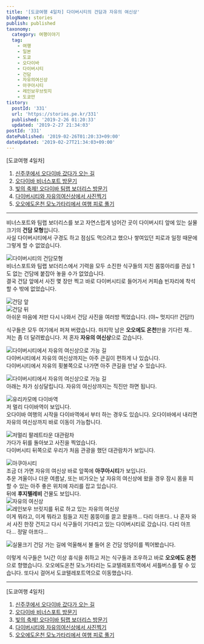 ```yaml
---
title: '[도쿄여행 4일차] 다이버시티의 건담과 자유의 여신상'
blogName: stories
publish: published
taxonomy:
  category: 여행이야기
  tag:
    - 여행
    - 일본
    - 도쿄
    - 오다이바
    - 다이버시티
    - 건담
    - 자유의여신상
    - 아쿠아시티
    - 레인보우브릿지
    - 도쿄만
tistory:
  postId: '331'
  url: 'https://stories.pe.kr/331'
  published: '2019-2-26 01:20:33'
  updated: '2019-2-27 21:34:03'
postId: '331'
datePublished: '2019-02-26T01:20:33+09:00'
dateUpdated: '2019-02-27T21:34:03+09:00'
---
```





[도쿄여행 4일차]  
1. [신주쿠에서 오다이바 갔다가 오는 길](https://stories.pe.kr/328)  
1. [오다이바 비너스포트 방문기](https://stories.pe.kr/329)  
1. [빛의 축제! 오다이바 팀랩 보더리스 방문기](https://stories.pe.kr/330)
1. [다이버시티와 자유의여신상에서 사진찍기](https://stories.pe.kr/331)
1. [오오에도온천 모노가타리에서 여행 피로 풀기](https://stories.pe.kr/332)

--- 

비너스포트와 팀랩 보더리스를 보고 자연스럽게 넘어간 곳이 다이버시티 앞에 있는 실물크기의 **건담 모형**입니다.  
사실 다이버시티에서 구경도 하고 점심도 먹으려고 했으나 쌓여있던 피로과 일정 때문에 그렇게 할 수 없었습니다.    

![다이버시티의 건담모형](images/2019-02-25-18-22-28.jpg)  
비너스포트와 팀랩 보더리스에서 기력을 모두 소진한 식구들의 지친 몸뚱아리를 관심 1도 없는 건담에 붙잡아 놓을 수가 없었습니다.  
결국 건담 앞에서 사진 몇 장만 찍고 바로 다이버시티로 들어가서 커피숍 빈자리에 착석 할 수 밖에 없었습니다.  

![건담 앞](images/2019-02-25-18-23-31.jpg)    
![건담 뒤](images/2019-02-25-18-23-48.jpg)  
아쉬운 마음에 저만 다시 나와서 건담 사진을 여러방 찍었습니다. (야~ 멋지다!! 건담!!)   

식구들은 모두 여기에서 퍼져 버렸습니다. 마지막 남은 **오오에도 온천**만을 기다린 채..  
저는 좀 더 달려봤습니다. 저 혼자 **자유의 여신상**으로 갔습니다.  

![다이버시티에서 자유의 여신상으로 가능 길](images/2019-02-25-18-25-04.jpg)   
다이버시티에서 자유의 여신상까지는 아주 큰길이 편하게 나 있습니다.  
다이버시티에서 자유의 횟불쪽으로 나가면 아주 큰길을 만날 수 있습니다.   

![다이버시티에서 자유의 여신상으로 가능 길](images/2019-02-25-18-26-58.jpg)  
아래는 차가 싱싱달립니다. 자유의 여신상까지는 직진만 하면 됩니다.  

![유리카모메 다이바역](images/2019-02-25-18-28-24.jpg)  
저 멀리 다이바역이 보입니다.  
오다이바 여행의 시작을 다이바역에서 부터 하는 경우도 있습니다. 오다이바에서 내리면 자유의 여신상까지 바로 이동이 가능합니다.  

![저멀리 팔레트타운 대관람차](images/2019-02-25-18-30-10.jpg)  
가다가 뒤를 돌아보고 사진을 찍었습니다.  
다이버시티 뒤쪽으로 우리가 처음 관광을 했던 대관람차가 보입니다.  

![아쿠아시티](images/2019-02-25-18-32-03.jpg)  
조금 더 가면 자유의 여신상 바로 앞쪽에 **아쿠아시티**가 보입니다.  
추운 겨울이나 더운 여름날, 또는 비가오는 날 자유의 여신상에 왔을 경우 잠시 몸을 피할 수 있는 아주 좋은 위치에 자리를 잡고 있습니다.  
뒤에 **후지텔레비** 건물도 보입니다.  
![자유의 여신상](images/2019-02-25-18-35-32.jpg)  
![레인보우 브릿지를 뒤로 하고 있는 자유의 여신상](images/2019-02-25-18-34-32.jpg)  
이게 뭐라고, 이게 뭐라고 힘들고 지친 몸뚱이를 끌고 왔을까... 다리 아프다.. 
나 혼자 와서 사진 한장 건지고 다시 식구들이 기다리고 있는 다이버시티로 갔습니다. 다리 아프다... 정말 아프다...

![실물크기 건담](images/2019-02-25-18-37-16.jpg)
가는 길에 억울해서 불 들어 온 건담 엉덩이를 찍어봤습니다.  

이렇게 식구들은 1시간 이상 휴식을 취하고 저는 식구들과 조우하고 바로 **오오에도 온천**으로 향했습니다. 
오오에도온천 모노가타리는 도쿄텔레포트역에서 셔틀버스를 탈 수 있습니다.  또다시 걸어서 도쿄텔레포트역으로 이동했습니다.  

--- 

[도쿄여행 4일차]  
1. [신주쿠에서 오다이바 갔다가 오는 길](https://stories.pe.kr/328)  
1. [오다이바 비너스포트 방문기](https://stories.pe.kr/329)  
1. [빛의 축제! 오다이바 팀랩 보더리스 방문기](https://stories.pe.kr/330)
1. [다이버시티와 자유의여신상에서 사진찍기](https://stories.pe.kr/331)
1. [오오에도온천 모노가타리에서 여행 피로 풀기](https://stories.pe.kr/332)
